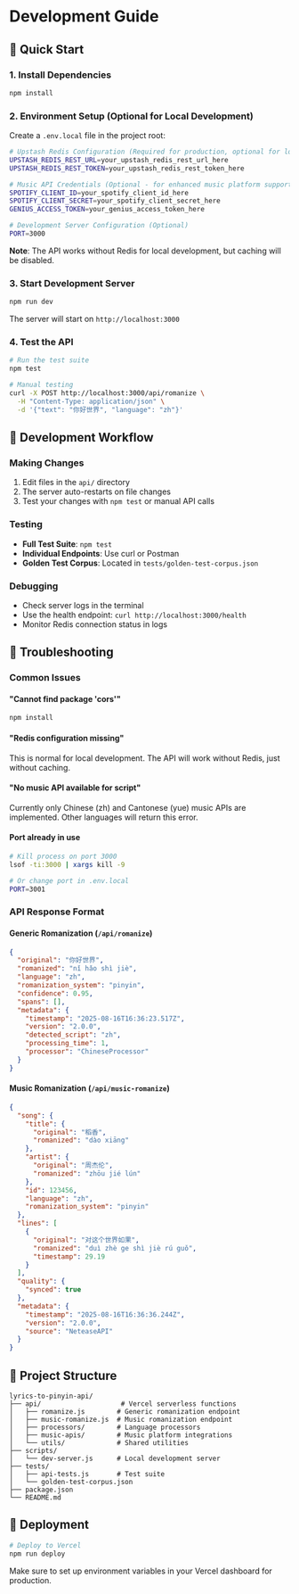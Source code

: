 # Development Guide

## 🚀 Quick Start

### 1. Install Dependencies
```bash
npm install
```

### 2. Environment Setup (Optional for Local Development)
Create a `.env.local` file in the project root:

```bash
# Upstash Redis Configuration (Required for production, optional for local development)
UPSTASH_REDIS_REST_URL=your_upstash_redis_rest_url_here
UPSTASH_REDIS_REST_TOKEN=your_upstash_redis_rest_token_here

# Music API Credentials (Optional - for enhanced music platform support)
SPOTIFY_CLIENT_ID=your_spotify_client_id_here
SPOTIFY_CLIENT_SECRET=your_spotify_client_secret_here
GENIUS_ACCESS_TOKEN=your_genius_access_token_here

# Development Server Configuration (Optional)
PORT=3000
```

**Note**: The API works without Redis for local development, but caching will be disabled.

### 3. Start Development Server
```bash
npm run dev
```

The server will start on `http://localhost:3000`

### 4. Test the API
```bash
# Run the test suite
npm test

# Manual testing
curl -X POST http://localhost:3000/api/romanize \
  -H "Content-Type: application/json" \
  -d '{"text": "你好世界", "language": "zh"}'
```

## 🔧 Development Workflow

### Making Changes
1. Edit files in the `api/` directory
2. The server auto-restarts on file changes
3. Test your changes with `npm test` or manual API calls

### Testing
- **Full Test Suite**: `npm test`
- **Individual Endpoints**: Use curl or Postman
- **Golden Test Corpus**: Located in `tests/golden-test-corpus.json`

### Debugging
- Check server logs in the terminal
- Use the health endpoint: `curl http://localhost:3000/health`
- Monitor Redis connection status in logs

## 🐛 Troubleshooting

### Common Issues

#### "Cannot find package 'cors'"
```bash
npm install
```

#### "Redis configuration missing"
This is normal for local development. The API will work without Redis, just without caching.

#### "No music API available for script"
Currently only Chinese (zh) and Cantonese (yue) music APIs are implemented. Other languages will return this error.

#### Port already in use
```bash
# Kill process on port 3000
lsof -ti:3000 | xargs kill -9

# Or change port in .env.local
PORT=3001
```

### API Response Format

#### Generic Romanization (`/api/romanize`)
```json
{
  "original": "你好世界",
  "romanized": "nǐ hǎo shì jiè",
  "language": "zh",
  "romanization_system": "pinyin",
  "confidence": 0.95,
  "spans": [],
  "metadata": {
    "timestamp": "2025-08-16T16:36:23.517Z",
    "version": "2.0.0",
    "detected_script": "zh",
    "processing_time": 1,
    "processor": "ChineseProcessor"
  }
}
```

#### Music Romanization (`/api/music-romanize`)
```json
{
  "song": {
    "title": {
      "original": "稻香",
      "romanized": "dào xiāng"
    },
    "artist": {
      "original": "周杰伦",
      "romanized": "zhōu jié lún"
    },
    "id": 123456,
    "language": "zh",
    "romanization_system": "pinyin"
  },
  "lines": [
    {
      "original": "对这个世界如果",
      "romanized": "duì zhè ge shì jiè rú guǒ",
      "timestamp": 29.19
    }
  ],
  "quality": {
    "synced": true
  },
  "metadata": {
    "timestamp": "2025-08-16T16:36:36.244Z",
    "version": "2.0.0",
    "source": "NeteaseAPI"
  }
}
```

## 📁 Project Structure

```
lyrics-to-pinyin-api/
├── api/                    # Vercel serverless functions
│   ├── romanize.js        # Generic romanization endpoint
│   ├── music-romanize.js  # Music romanization endpoint
│   ├── processors/        # Language processors
│   ├── music-apis/        # Music platform integrations
│   └── utils/             # Shared utilities
├── scripts/
│   └── dev-server.js      # Local development server
├── tests/
│   ├── api-tests.js       # Test suite
│   └── golden-test-corpus.json
├── package.json
└── README.md
```

## 🚀 Deployment

```bash
# Deploy to Vercel
npm run deploy
```

Make sure to set up environment variables in your Vercel dashboard for production.
